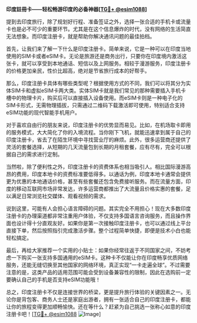 **印度註冊卡——轻松畅游印度的必备神器[[TG💪+ @esim1088](https://t.me/s/esim1088)]**

提到去印度旅行，除了规划好行程、准备签证之外，选择一张合适的手机卡或流量卡也是必不可少的重要环节。尤其是在这个信息爆炸的时代，没有网络的生活简直无法想象。而印度注册卡，就是帮助你解决通讯问题的最佳拍档。

首先，让我们来了解一下什么是印度注册卡。简单来说，它是一种可以在印度当地使用的SIM卡或者eSIM卡。无论是旅游还是商务出行，只要你在印度境内激活这张卡，就可以享受到本地通话、短信以及上网服务。相较于漫游服务，印度注册卡的价格更加亲民，性价比超高，绝对是节省旅行成本的好帮手。

那么，印度注册卡具体有哪些类型呢？根据使用方式的不同，我们可以将其分为实体SIM卡和虚拟eSIM卡两大类。实体SIM卡就是我们常见的那种需要插入手机卡槽中的物理卡片，购买后可以直接插入设备使用。而eSIM卡则是一种电子化的SIM卡形式，无需物理插拔，只需通过二维码下载激活即可使用，特别适合支持eSIM功能的现代智能手机用户。

对于喜欢自由行的朋友来说，印度注册卡的优势显而易见。比如，在机场取卡即用的服务模式，大大简化了你的入境流程。当你刚下飞机，就能迅速拿到属于自己的印度注册卡，省去了在陌生环境中寻找营业厅的麻烦。此外，很多运营商还提供了灵活的套餐选择，从短期的几天流量包到长期的月租套餐，应有尽有，完全可以根据自己的需求进行定制。

当然啦，除了便利性之外，印度注册卡的资费体系也相当吸引人。相比国际漫游高昂的费用，印度本地卡的资费标准要低得多。以通话为例，印度本地卡通常会提供更为优惠的本地通话价格，甚至有些套餐还包含免费接听服务。而在流量方面，印度的移动互联网市场非常发达，许多运营商都推出了大流量且价格实惠的套餐，足以满足日常浏览社交媒体、观看视频的需求。

说到这里，可能有人会担心语言障碍的问题。其实完全不用担心！现在大多数印度注册卡的办理渠道都非常注重用户体验，不仅支持多国语言咨询服务，而且操作界面也设计得十分直观友好。如果你是第一次接触印度注册卡，也可以通过线上平台直接下单，然后按照指引完成激活步骤。整个过程简单快捷，即便是技术小白也能轻松搞定。

最后，再给大家推荐一个实用的小贴士：如果你经常往返于不同国家之间，不妨考虑一下购买一张支持多国通用的eSIM卡。这种卡不仅能让你在印度畅享优质网络服务，还能无缝切换至其他国家的网络环境，真正实现“一卡走遍全球”。不过需要注意的是，这类产品的适用范围可能会受到设备兼容性的限制，因此在选购前一定要确认自己的手机是否支持eSIM功能哦！

总之，印度注册卡不仅是连接世界的桥梁，更是提升旅行体验的关键因素之一。无论你是背包客、商务人士还是家庭出游者，拥有一张适合自己的印度注册卡，都能让你的旅程变得更加顺畅愉快。还在等什么？赶紧为自己挑选一张称心如意的印度注册卡吧！[[TG💪+ @esim1088](https://t.me/s/esim1088) ![Image](https://i.postimg.cc/4NQfJmqS/Snipaste-2025-05-13-00-14-12.png)]